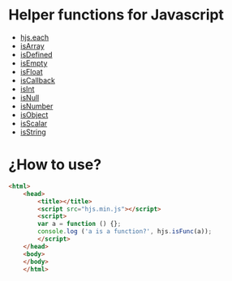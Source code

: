 Helper functions for Javascript
======
- [hjs.each](https://github.com/olaferlandsen/Helper-function-for-Javascript/wiki/hjs.each)
- [isArray](https://github.com/olaferlandsen/Helper-function-for-Javascript/wiki/hjs.isArray)
- [isDefined](https://github.com/olaferlandsen/Helper-function-for-Javascript/wiki/hjs.isdefined)
- [isEmpty](https://github.com/olaferlandsen/Helper-function-for-Javascript/wiki/hjs.isempty)
- [isFloat](https://github.com/olaferlandsen/Helper-function-for-Javascript/wiki/hjs.isFloat)
- [isCallback](https://github.com/olaferlandsen/Helper-function-for-Javascript/wiki/hjs.iscallback)
- [isInt](https://github.com/olaferlandsen/Helper-function-for-Javascript/wiki/hjs.isint)
- [isNull](https://github.com/olaferlandsen/Helper-function-for-Javascript/wiki/hjs.isnull)
- [isNumber](https://github.com/olaferlandsen/Helper-function-for-Javascript/wiki/hjs.isnumber)
- [isObject](https://github.com/olaferlandsen/Helper-function-for-Javascript/wiki/hjs.isobject)
- [isScalar](https://github.com/olaferlandsen/Helper-function-for-Javascript/wiki/hjs.isscalar)
- [isString](https://github.com/olaferlandsen/Helper-function-for-Javascript/wiki/hjs.isstring)


¿How to use?
====
```html
<html>
    <head>
        <title></title>
        <script src="hjs.min.js"></script>
        <script>
        var a = function () {};
        console.log ('a is a function?', hjs.isFunc(a));
        </script>
    </head>
    <body>
    </body>
    </html>
```
